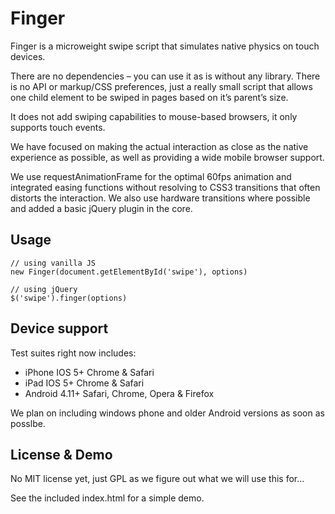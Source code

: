 Finger
======

Finger is a microweight swipe script that simulates native physics on touch devices.

There are no dependencies – you can use it as is without any library. There is no API or markup/CSS preferences, just a really small script that allows one child element to be swiped in pages based on it’s parent’s size.

It does not add swiping capabilities to mouse-based browsers, it only supports touch events.

We have focused on making the actual interaction as close as the native experience as possible, as well as providing a wide mobile browser support.

We use requestAnimationFrame for the optimal 60fps animation and integrated easing functions without resolving to CSS3 transitions that often distorts the interaction. We also use hardware transitions where possible and added a basic jQuery plugin in the core.

Usage
-----
	
	// using vanilla JS
    new Finger(document.getElementById('swipe'), options)

    // using jQuery
    $('swipe').finger(options)

Device support
--------------

Test suites right now includes:

* iPhone IOS 5+ Chrome & Safari
* iPad IOS 5+ Chrome & Safari
* Android 4.11+ Safari, Chrome, Opera & Firefox

We plan on including windows phone and older Android versions as soon as posslbe.

License & Demo
--------------

No MIT license yet, just GPL as we figure out what we will use this for...

See the included index.html for a simple demo.